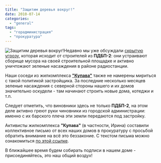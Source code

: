 ```yaml
---
title: "Защитим деревья вокруг!"
date: 2010-07-14
categories: 
  - "general"
tags: 
  - "горадминистрация"
  - "прокуратура"
---
```


![Защитим деревья вокруг!](http://shevchenko4a.brovary.org/wp-content/uploads/2010/07/2wwf.jpg "Защитим деревья вокруг!")Недавно мы уже обсуждали [скрытую угрозу](http://shevchenko4a.brovary.org/skritaya-ugroza-pdbp2/), которая исходит от строителей из **ПДБП-2**: они устраивают сборище мусора на своей строительной площадке и активно уничтожают зеленые насаждения в районе радиостанции.

Наши соседи из жилкомплекса [**"Купава"**](http://shevchenko4a.brovary.org/my-ne-odni/) также не намерены мириться с такой политикой застройщика. За последние несколько месяцев зеленые насаждения с северной стороны нашего и их домов значительно оскудели - там начинают строить новые дома, котеджи и т.п.

Следует отметить, что виновники здесь не только **ПДБП-2**, на этом деле активно греют руки чиновники из городской администрации: именно с их барского плеча эти земли передаются под застройку.

Активисты жилкомплекса **"Купава"** (в частности, Ирина) составили коллективное <!--more-->письмо от всех наших домов в прокуратуру с просьбой обратить внимание на всё это беззаконие. С текстом письма можно ознакомиться [по этой ссылке](https://docs.google.com/fileview?id=0B15gOycbY2u7N2Y0Yzk5MTgtMTJkZS00MGJhLTgxMTEtOWRmZmRkYmJkN2Y3&hl=ru).

В ближайшее время будем собирать подписи в нашем доме - присоединяйтесь, это наш общий воздух!
